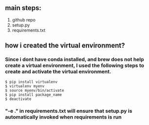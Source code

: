 ## main steps:
1. github repo
2. setup.py
3. requirements.txt






## how i created the virtual environment?
### Since i dont have conda installed, and brew does not help create a virtual environment, I used the following steps to create and activate the virtual environment.
    $ pip install virtualenv
    $ virtualenv myenv
    $ source myenv/bin/activate
    $ pip install package_name
    $ deactivate


### "-e ." in requirements.txt will ensure that setup.py is automatically invoked when requirements is run